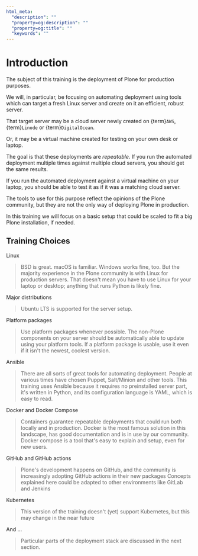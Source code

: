 ```yaml
---
html_meta:
  "description": ""
  "property=og:description": ""
  "property=og:title": ""
  "keywords": ""
---
```


# Introduction

The subject of this training is the deployment of Plone for production purposes.

We will, in particular, be focusing on automating deployment using tools which can target
a fresh Linux server and create on it an efficient, robust server.

That target server may be a cloud server newly created on {term}`AWS`, {term}`Linode` or {term}`DigitalOcean`.

Or, it may be a virtual machine created for testing on your own desk or laptop.

The goal is that these deployments are _repeatable_.
If you run the automated deployment multiple times against multiple cloud servers, you should get the same results.

If you run the automated deployment against a virtual machine on your laptop, you should be able to test it as if it was a matching cloud server.

The tools to use for this purpose reflect the opinions of the Plone community, but they are not the only way of deploying Plone in production.

In this training we will focus on a basic setup that could be scaled to fit a big Plone installation, if needed.

## Training Choices

Linux

> BSD is great.
> macOS is familiar.
> Windows works fine, too.
> But the majority experience in the Plone community is with Linux for production servers.
> That doesn't mean you have to use Linux for your laptop or desktop; anything that runs Python is likely fine.

Major distributions

> Ubuntu LTS is supported for the server setup.

Platform packages

> Use platform packages whenever possible.
> The non-Plone components on your server should be automatically able to update using your platform tools.
> If a platform package is usable, use it even if it isn't the newest, coolest version.

Ansible

> There are all sorts of great tools for automating deployment.
> People at various times have chosen Puppet, Salt/Minion and other tools.
> This training uses Ansible because it requires no preinstalled server part, it's written in Python,
> and its configuration language is YAML, which is easy to read.

Docker and Docker Compose

> Containers guarantee repeatable deployments that could run both locally and in production.
> Docker is the most famous solution in this landscape, has good documentation and is in use by our community.
> Docker compose is a tool that's easy to explain and setup, even for new users.

GitHub and GitHub actions

> Plone's development happens on GitHub, and the community is increasingly adopting GitHub actions in their new packages
> Concepts explained here could be adapted to other environments like GitLab and Jenkins

Kubernetes

> This version of the training doesn't (yet) support Kubernetes, but this may change in the near future

And ...

> Particular parts of the deployment stack are discussed in the next section.
